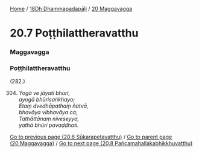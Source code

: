 
[Home](/) / [18Dh Dhammapadapāḷi](/tipitaka/18Dh.md) / [20 Maggavagga](/tipitaka/18Dh/20.md)

# 20.7 Poṭṭhilattheravatthu

### Maggavagga

### Poṭṭhilattheravatthu

(282.)

304. _Yogā ve jāyatī bhūri,_  
_ayogā bhūrisaṅkhayo;_  
_Etaṃ dvedhāpathaṃ ñatvā,_  
_bhavāya vibhavāya ca;_  
_Tathāttānaṃ niveseyya,_  
_yathā bhūri pavaḍḍhati._  


[Go to previous page (20.6 Sūkarapetavatthu)](/tipitaka/18Dh/20/20.6.md) / [Go to parent page (20 Maggavagga)](/tipitaka/18Dh/20.md) / [Go to next page (20.8 Pañcamahallakabhikkhuvatthu)](/tipitaka/18Dh/20/20.8.md)


